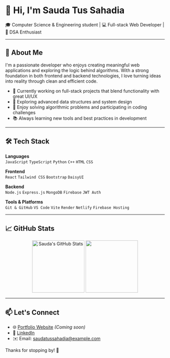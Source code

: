 # 👋 Hi, I'm Sauda Tus Sahadia

🎓 Computer Science & Engineering student | 💻 Full-stack Web Developer | 🧠 DSA Enthusiast

---

## 🚀 About Me

I'm a passionate developer who enjoys creating meaningful web applications and exploring the logic behind algorithms. With a strong foundation in both frontend and backend technologies, I love turning ideas into reality through clean and efficient code.

- 🔭 Currently working on full-stack projects that blend functionality with great UI/UX  
- 🌱 Exploring advanced data structures and system design  
- 🧩 Enjoy solving algorithmic problems and participating in coding challenges  
- 📚 Always learning new tools and best practices in development

---

## 🛠️ Tech Stack

**Languages**  
`JavaScript` `TypeScript` `Python` `C++` `HTML` `CSS`

**Frontend**  
`React` `Tailwind CSS` `Bootstrap` `DaisyUI`

**Backend**  
`Node.js` `Express.js` `MongoDB` `Firebase` `JWT Auth`

**Tools & Platforms**  
`Git & GitHub` `VS Code` `Vite` `Render` `Netlify` `Firebase Hosting`

---

## 📈 GitHub Stats

<p align="center">
  <img src="https://github-readme-stats.vercel.app/api?username=Sauda001&show_icons=true&theme=github_dark&hide_title=false&hide_border=true" alt="Sauda's GitHub Stats" height="165" />
  <img src="https://github-readme-streak-stats.herokuapp.com/?user=Sauda001&theme=github-dark&hide_border=true" height="165" />
</p>

---

## 📫 Let's Connect

- 🌐 [Portfolio Website](#) *(Coming soon)*  
- 💼 [LinkedIn](#)  
- ✉️ Email: saudatussahadia@example.com

Thanks for stopping by! 🌟  

